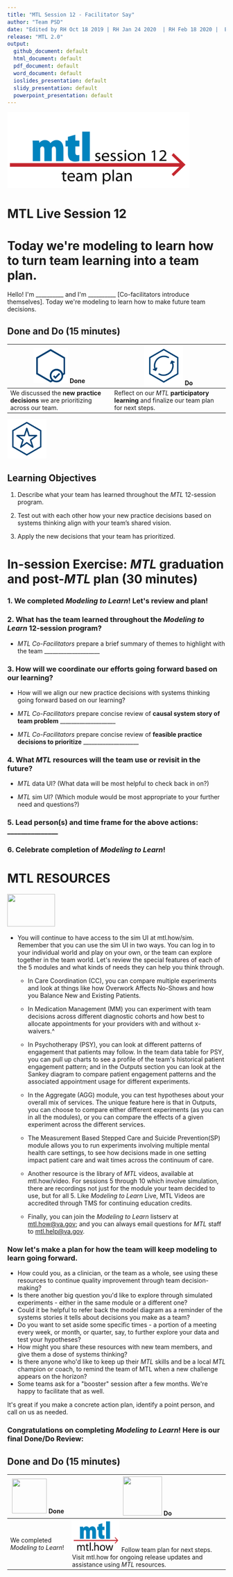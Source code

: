 ```yaml
---
title: "MTL Session 12 - Facilitator Say"
author: "Team PSD"
date: "Edited by RH Oct 18 2019 | RH Jan 24 2020  | RH Feb 18 2020 |  Ed Jane 24Feb2020 | RH March 2 2020 | RH March 3 2020"
release: "MTL 2.0"
output: 
  github_document: default
  html_document: default
  pdf_document: default
  word_document: default
  ioslides_presentation: default
  slidy_presentation: default
  powerpoint_presentation: default
---
```


[<img src = "https://github.com/lzim/teampsd/blob/master/resources/title_slides/mtl_s12_team_plan_title.png"
height = "175" width = "420">](#DontLink)   


# MTL Live Session 12

# Today we're modeling to learn how to turn team learning into a team plan.
Hello! I'm __________ and I'm __________ [Co-facilitators introduce themselves]. Today we're modeling to learn how to make future team decisions.


## Done and Do (15 minutes)
<!-- Do/Done Tables -->
| [<img src = "https://github.com/lzim/teampsd/blob/master/resources/icons/done.png" height = "80" width = "80">](#.) **Done** | [<img src = "https://github.com/lzim/teampsd/blob/master/resources/icons/do.png" height = "90" width = "90">](#.) **Do** |
| --- | --- | 
| We discussed the **new practice decisions** we are prioritizing across our team. | Reflect on our _MTL_ **participatory learning** and finalize our team plan for next steps. | 

<!-- Learning Objectives Icon --> 
[<img src = "https://github.com/lzim/teampsd/blob/master/resources/icons/learning_objectives.png" height = "90" width = "90" style ="display: inline-block"/>](#.)   

## Learning Objectives

1. Describe what your team has learned throughout the *MTL* 12-session program. 

2. Test out with each other how your new practice decisions based on systems thinking align with your team’s shared vision.

3. Apply the new decisions that your team has prioritized.  


# In-session Exercise: *MTL* graduation and post-*MTL* plan (30 minutes)

### 1. We completed _Modeling to Learn_! Let's review and plan!

### 2. What has the team learned throughout the *Modeling to Learn* 12-session program? 
- _MTL Co-Facilitators_ prepare a brief summary of themes to highlight with the team ____________________

### 3. How will we coordinate our efforts going forward based on our learning? 
  + How will we align our new practice decisions with systems thinking going forward based on our learning?  

- _MTL Co-Facilitators_ prepare concise review of **causal system story of team problem** ____________________  

- _MTL Co-Facilitators_ prepare concise review of **feasible practice decisions to prioritize** ____________________  

### 4. What *MTL* resources will the team use or revisit in the future?  

 +  *MTL* data UI? (What data will be most helpful to check back in on?)  
   
 + *MTL* sim UI? (Which module would be most appropriate to your further need and questions?)  

### 5. Lead person(s) and time frame for the above actions: _______________ 

### 6. Celebrate completion of *Modeling to Learn*!    


# MTL RESOURCES  
[<img src = "https://raw.githubusercontent.com/lzim/teampsd/master/resources/logos/mtl_how_sim.png" height = "75" width = "110">](http://mtl.how/sim)  
      
 + You will continue to have access to the sim UI at mtl.how/sim. Remember that you can use the sim UI in two ways. You can log in to your individual world and play on your own, or the team can explore together in the team world. Let's review the special features of each of the 5 modules and what kinds of needs they can help you think through.  

   + In Care Coordination (CC), you can compare multiple experiments and look at things like how Overwork Affects No-Shows and how you Balance New and Existing Patients.

   + In Medication Management (MM) you can experiment with team decisions across different diagnostic cohorts and how best to allocate appointments for your providers with and without x-waivers.^
   + In Psychotherapy (PSY), you can look at different patterns of engagement that patients may follow. In the team data table for PSY, you can pull up charts to see a profile of the team's historical patient engagement pattern; and in the Outputs section you can look at the Sankey diagram to compare patient engagement patterns and the associated appointment usage for different experiments.

   + In the Aggregate (AGG) module, you can test hypotheses about your overall mix of services. The unique feature here is that in Outputs, you can choose to compare either different experiments (as you can in all the modules), or you can compare the effects of a given experiment across the different services. 

   + The Measurement Based Stepped Care and Suicide Prevention(SP) module allows you to run experiments involving multiple mental health care settings, to see how decisions made in one setting impact patient care and wait times across the continuum of care.  
       
   + Another resource is the library of *MTL* videos, available at mtl.how/video. For sessions 5 through 10 which involve simulation, there are recordings not just for the module your team decided to use, but for all 5. Like *Modeling to Learn* Live, MTL Videos are accredited through TMS for continuing education credits.  

   + Finally, you can join the *Modeling to Learn* listserv at mtl.how@va.gov; and you can always email questions for *MTL* staff to mtl.help@va.gov. 


### Now let's make a plan for how the team will keep modeling to learn going forward.  

   + How could you, as a clinician, or the team as a whole, see using these resources to continue quality improvement through team decision-making?
   + Is there another big question you'd like to explore through simulated experiments - either in the same module or a different one?
   + Could it be helpful to refer back the model diagram as a reminder of the systems stories it tells about decisions you make as a team?
   + Do you want to set aside some specific times - a portion of a meeting every week, or month, or quarter, say, to further explore your data and test your hypotheses?
   + How might you share these resources with new team members, and give them a dose of systems thinking?
   + Is there anyone who'd like to keep up their *MTL* skills and be a local *MTL* champion or coach, to remind the team of MTL when a new challenge appears on the horizon?
   + Some teams ask for a "booster" session after a few months. We're happy to facilitate that as well.
   
It's great if you make a concrete action plan, identify a point person, and call on us as needed.


### Congratulations on completing *Modeling to Learn*! Here is our final Done/Do Review:  



## Done and Do (15 minutes)
<!-- Do/Done Tables -->
| [<img src = "https://raw.githubusercontent.com/lzim/teampsd/hexagon_icons/np_hexagon-check-mark_309690_003F72.png" height = "80" width = "80">](#.) **Done** | [<img src = "https://raw.githubusercontent.com/lzim/teampsd/hexagon_icons/np_synchronize_778914_003F72.png" height = "90" width = "90">](#.) **Do** |
| --- | --- | 
| We completed _Modeling to Learn_!|[<img src = "https://raw.githubusercontent.com/lzim/teampsd/master/resources/logos/mtl_how_sm.png" height = "75" width = "110">](http://mtl.how) Follow team plan for next steps. Visit mtl.how for ongoing release updates and assistance using _MTL_ resources. | 







